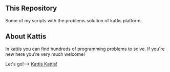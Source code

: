 ## This Repository
Some of my scripts with the problems solution of kattis platform.

## About Kattis
In kattis you can find hundreds of programming problems to solve. If you're new here you're very much welcome!

Let's go!--> [Kattis Kattis!](https://open.kattis.com/)

